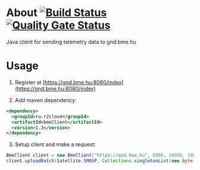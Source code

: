 # About [![Build Status](https://travis-ci.com/dernasherbrezon/bmeClient.svg?branch=master)](https://travis-ci.com/dernasherbrezon/bmeClient) [![Quality Gate Status](https://sonarcloud.io/api/project_badges/measure?project=ru.r2cloud%3AbmeClient&metric=alert_status)](https://sonarcloud.io/dashboard?id=ru.r2cloud%3AbmeClient)

Java client for sending telemetry data to gnd.bme.hu

# Usage

1. Register at [https://gnd.bme.hu:8080/index](https://gnd.bme.hu:8080/index)

2. Add maven dependency:

```xml
<dependency>
  <groupId>ru.r2cloud</groupId>
  <artifactId>bmeClient</artifactId>
  <version>1.3</version>
</dependency>
```

3. Setup client and make a request:

```java
BmeClient client = new BmeClient("https://gnd.bme.hu", 8080, 10000, 10000L, username, password);
client.uploadBatch(Satellite.SMOGP, Collections.singletonList(new byte[] { payload } ));
```